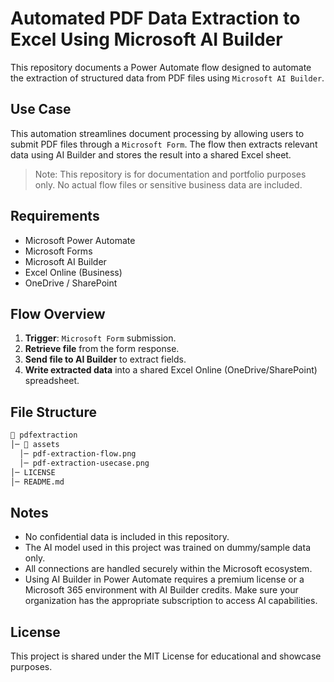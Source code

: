 # Automated PDF Data Extraction to Excel Using Microsoft AI Builder
This repository documents a Power Automate flow designed to automate the extraction of structured data from PDF files using `Microsoft AI Builder`.

## Use Case
This automation streamlines document processing by allowing users to submit PDF files through a `Microsoft Form`. The flow then extracts relevant data using AI Builder and stores the result into a shared Excel sheet.  
> Note: This repository is for documentation and portfolio purposes only. No actual flow files or sensitive business data are included.

## Requirements
- Microsoft Power Automate
- Microsoft Forms
- Microsoft AI Builder
- Excel Online (Business)
- OneDrive / SharePoint

## Flow Overview
1. **Trigger**: `Microsoft Form` submission.
2. **Retrieve file** from the form response.
3. **Send file to AI Builder** to extract fields.
4. **Write extracted data** into a shared Excel Online (OneDrive/SharePoint) spreadsheet.

## File Structure
```sh
📂 pdfextraction
│─ 📂 assets
  │─ pdf-extraction-flow.png
  │─ pdf-extraction-usecase.png
│─ LICENSE 
│─ README.md
```

## Notes
- No confidential data is included in this repository.
- The AI model used in this project was trained on dummy/sample data only.
- All connections are handled securely within the Microsoft ecosystem.
- Using AI Builder in Power Automate requires a premium license or a Microsoft 365 environment with AI Builder credits. Make sure your organization has the appropriate subscription to access AI capabilities.

## License
This project is shared under the MIT License for educational and showcase purposes.
